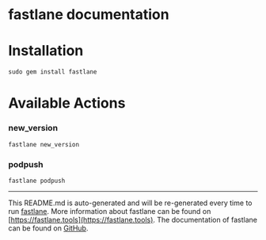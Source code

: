 fastlane documentation
================
# Installation
```
sudo gem install fastlane
```
# Available Actions
### new_version
```
fastlane new_version
```

### podpush
```
fastlane podpush
```


----

This README.md is auto-generated and will be re-generated every time to run [fastlane](https://fastlane.tools).
More information about fastlane can be found on [https://fastlane.tools](https://fastlane.tools).
The documentation of fastlane can be found on [GitHub](https://github.com/fastlane/fastlane/tree/master/fastlane).
